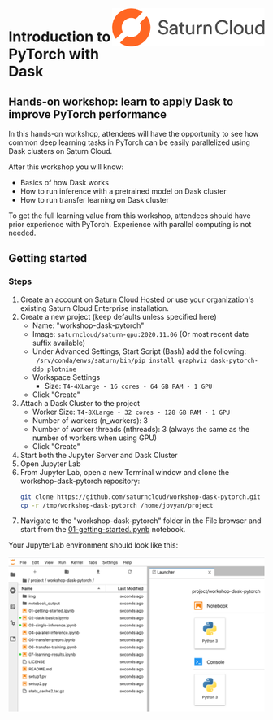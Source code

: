 <img style="float: right" src="img/saturn_logo.png" width="300" />

# Introduction to PyTorch with Dask

## Hands-on workshop: learn to apply Dask to improve PyTorch performance

In this hands-on workshop, attendees will have the opportunity to see how common deep learning tasks in PyTorch can be easily parallelized using Dask clusters on Saturn Cloud.

After this workshop you will know:
- Basics of how Dask works
- How to run inference with a pretrained model on Dask cluster
- How to run transfer learning on Dask cluster

To get the full learning value from this workshop, attendees should have prior experience with PyTorch. Experience with parallel computing is not needed.

## Getting started

### Steps

1. Create an account on [Saturn Cloud Hosted](https://accounts.community.saturnenterprise.io/register) or use your organization's existing Saturn Cloud Enterprise installation. 
1. Create a new project (keep defaults unless specified here)
    - Name: "workshop-dask-pytorch"
    - Image: `saturncloud/saturn-gpu:2020.11.06` (Or most recent date suffix available)
    - Under Advanced Settings, Start Script (Bash) add the following:   
    ` /srv/conda/envs/saturn/bin/pip install graphviz dask-pytorch-ddp plotnine`
    - Workspace Settings
        - Size: `T4-4XLarge - 16 cores - 64 GB RAM - 1 GPU`
    - Click "Create"
1. Attach a Dask Cluster to the project
    - Worker Size: `T4-8XLarge - 32 cores - 128 GB RAM - 1 GPU`
    - Number of workers (n_workers): 3
    - Number of worker threads (nthreads): 3 (always the same as the number of workers when using GPU)
    - Click "Create"
1. Start both the Jupyter Server and Dask Cluster
1. Open Jupyter Lab
1. From Jupyter Lab, open a new Terminal window and clone the workshop-dask-pytorch repository:
    ```bash
    git clone https://github.com/saturncloud/workshop-dask-pytorch.git /tmp/workshop-dask-pytorch
    cp -r /tmp/workshop-dask-pytorch /home/jovyan/project
    ```
1. Navigate to the "workshop-dask-pytorch" folder in the File browser and start from the [01-getting-started.ipynb](01-getting-started.ipynb) notebook.


<!-- ### Screenshots

The project from the Saturn UI should look something like this:

![project](img/project.png)
 -->
Your JupyterLab environment should look like this:

![jupyterlab](img/project_files.png)
